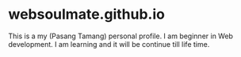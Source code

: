 # websoulmate.github.io
This is a my (Pasang Tamang) personal profile. I am beginner in Web development. I am learning and it will be continue till life time. 
